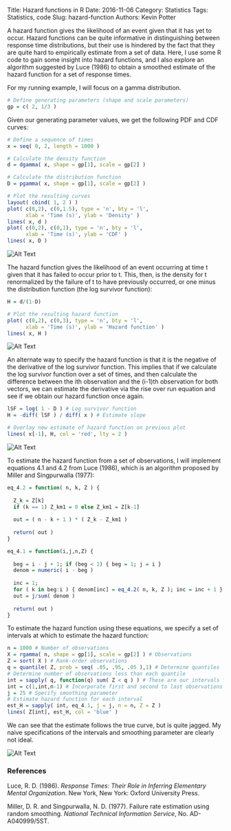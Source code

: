 Title: Hazard functions in R
Date: 2016-11-06
Category: Statistics
Tags: Statistics, code
Slug: hazard-function
Authors: Kevin Potter

A hazard function gives the likelihood of an event given that it has yet to occur. Hazard functions can be quite informative in distinguishing between response time distributions, but their use is hindered by the fact that they are quite hard to empirically estimate from a set of data. Here, I use some R code to gain some insight into hazard functions, and I also explore an algorithm suggested by Luce (1986) to obtain a smoothed estimate of the hazard function for a set of response times. 

For my running example, I will focus on a gamma distribution.

```r
# Define generating parameters (shape and scale parameters)
gp = c( 2, 1/3 )
```

Given our generating parameter values, we get the following PDF and CDF curves:

```r
# Define a sequence of times
x = seq( 0, 2, length = 1000 )

# Calculate the density function
d = dgamma( x, shape = gp[1], scale = gp[2] )

# Calculate the distribution function
D = pgamma( x, shape = gp[1], scale = gp[2] )

# Plot the resulting curves
layout( cbind( 1, 2 ) )
plot( c(0,2), c(0,1.5), type = 'n', bty = 'l', 
      xlab = 'Time (s)', ylab = 'Density' )
lines( x, d )
plot( c(0,2), c(0,1), type = 'n', bty = 'l', 
      xlab = 'Time (s)', ylab = 'CDF' )
lines( x, D )
```

![Alt Text]({filename}/img/gamma_pdf_and_cdf.png)

The hazard function gives the likelihood of an event occurring at time t given that it has failed to occur prior to t. This, then, is the density for t renormalized by the failure of t to have previously occurred, or one minus the distribution function (the log survivor function):

```r
H = d/(1-D)

# Plot the resulting hazard function
plot( c(0,2), c(0,3), type = 'n', bty = 'l', 
      xlab = 'Time (s)', ylab = 'Hazard function' )
lines( x, H )
```

![Alt Text]({filename}/img/gamma_hazard_f.png)

An alternate way to specify the hazard function is that it is the negative of the derivative of the log survivor function. This implies that if we calculate the log survivor function over a set of times, and then calculate the difference between the ith observation and the (i-1)th observation for both vectors, we can estimate the derivative via the rise over run equation and see if we obtain our hazard function once again.

```r
lSF = log( 1 - D ) # Log survivor function
H = -diff( lSF ) / diff( x ) # Estimate slope

# Overlay new estimate of hazard function on previous plot
lines( x[-1], H, col = 'red', lty = 2 )
```

![Alt Text]({filename}/img/gamma_hazard_f_2.png)

To estimate the hazard function from a set of observations, I will implement equations 4.1 and 4.2 from Luce (1986), which is an algorithm proposed by Miller and Singpurwalla (1977):

```r
eq_4.2 = function( n, k, Z ) {
  
  Z_k = Z[k]
  if (k == 1) Z_km1 = 0 else Z_km1 = Z[k-1]
  
  out = ( n - k + 1 ) * ( Z_k - Z_km1 )
  
  return( out )
}

eq_4.1 = function(i,j,n,Z) {
  
  beg = i - j + 1; if (beg < 1) { beg = 1; j = i }
  denom = numeric( i - beg )
  
  inc = 1;
  for ( k in beg:i ) { denom[inc] = eq_4.2( n, k, Z ); inc = inc + 1 }
  out = j/sum( denom )
  
  return( out )
}
```

To estimate the hazard function using these equations, we specify a set of intervals at which to estimate the hazard function:

```r
n = 1000 # Number of observations
X = rgamma( n, shape = gp[1], scale = gp[2] ) # Observations
Z = sort( X ) # Rank-order observations
q = quantile( Z, prob = seq( .05, .95, .05 ),1) # Determine quantiles
# Determine number of observations less than each quantile
int = sapply( q, function(q) sum( Z < q ) ) # These are our intervals for the equation
int = c(1,int,n-1) # Incorporate first and second to last observations
j = 25 # Specify smoothing parameter
# Estimate hazard function for each interval
est_H = sapply( int, eq_4.1, j = j, n = n, Z = Z )
lines( Z[int], est_H, col = 'blue' )
```

We can see that the estimate follows the true curve, but is quite jagged. My naive specifications of the intervals and smoothing parameter are clearly not ideal.

![Alt Text]({filename}/img/gamma_hazard_f_3.png)

### References

Luce, R. D. (1986). *Response Times: Their Role in Inferring Elementary Mental Organization*. New York, New York: Oxford University Press.

Miller, D. R. and Singpurwalla, N. D. (1977). Failure rate estimation using random smoothing. *National Technical Information Service*, No. AD-A040999/5ST.
